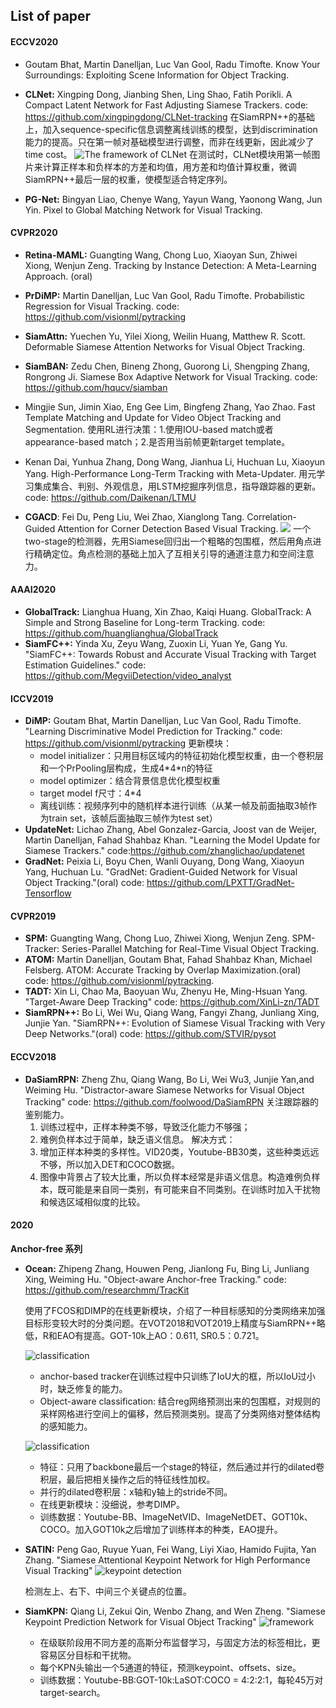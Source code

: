 ## List of paper
#### ECCV2020
- Goutam Bhat, Martin Danelljan, Luc Van Gool, Radu Timofte. Know Your Surroundings: Exploiting Scene Information for Object Tracking. 

- **CLNet:** Xingping Dong, Jianbing Shen, Ling Shao, Fatih Porikli. A Compact Latent Network for Fast
Adjusting Siamese Trackers.
code: https://github.com/xingpingdong/CLNet-tracking
在SiamRPN++的基础上，加入sequence-specific信息调整离线训练的模型，达到discrimination能力的提高。只在第一帧对基础模型进行调整，而非在线更新，因此减少了time cost。
![The framework of CLNet](paper_note/assert/CLNet_1.png)
在测试时，CLNet模块用第一帧图片来计算正样本和负样本的方差和均值，用方差和均值计算权重，微调SiamRPN++最后一层的权重，使模型适合特定序列。

- **PG-Net:** Bingyan Liao, Chenye Wang, Yayun Wang, Yaonong Wang, Jun Yin. Pixel to Global Matching Network for Visual Tracking.


#### CVPR2020
- **Retina-MAML:** Guangting Wang, Chong Luo, Xiaoyan Sun, Zhiwei Xiong, Wenjun Zeng. Tracking by Instance Detection: A Meta-Learning Approach. (oral)
- **PrDiMP:** Martin Danelljan, Luc Van Gool, Radu Timofte. Probabilistic Regression for Visual Tracking.
code: https://github.com/visionml/pytracking
- **SiamAttn:** Yuechen Yu, Yilei Xiong, Weilin Huang, Matthew R. Scott. Deformable Siamese Attention Networks for Visual Object Tracking.
- **SiamBAN:** Zedu Chen, Bineng Zhong, Guorong Li, Shengping Zhang, Rongrong Ji. Siamese Box Adaptive Network for Visual Tracking.
code: https://github.com/hqucv/siamban
- Mingjie Sun,  Jimin Xiao,  Eng Gee Lim, Bingfeng Zhang, Yao Zhao. Fast Template Matching and Update for Video Object Tracking and Segmentation.
使用RL进行决策：1.使用IOU-based match或者appearance-based match；2.是否用当前帧更新target template。
- Kenan Dai, Yunhua Zhang, Dong Wang,  Jianhua Li, Huchuan Lu, Xiaoyun Yang. High-Performance Long-Term Tracking with Meta-Updater.
用元学习集成集合、判别、外观信息，用LSTM挖掘序列信息，指导跟踪器的更新。
code: https://github.com/Daikenan/LTMU

- **CGACD**: Fei Du, Peng Liu, Wei Zhao, Xianglong Tang. Correlation-Guided Attention for Corner Detection Based Visual Tracking.
![](paper_note/assert/CGACD_1.png)
一个two-stage的检测器，先用Siamese回归出一个粗略的包围框，然后用角点进行精确定位。角点检测的基础上加入了互相关引导的通道注意力和空间注意力。


#### AAAI2020
- **GlobalTrack:** Lianghua Huang, Xin Zhao, Kaiqi Huang. GlobalTrack: A Simple and Strong Baseline for Long-term Tracking.
code: https://github.com/huanglianghua/GlobalTrack
- **SiamFC++:** Yinda Xu, Zeyu Wang, Zuoxin Li, Yuan Ye, Gang Yu. "SiamFC++: Towards Robust and Accurate Visual Tracking with Target Estimation Guidelines."
code: https://github.com/MegviiDetection/video_analyst

#### ICCV2019
- **DiMP:** Goutam Bhat, Martin Danelljan, Luc Van Gool, Radu Timofte. "Learning Discriminative Model Prediction for Tracking."
code: https://github.com/visionml/pytracking
更新模块：
    - model initializer：只用目标区域内的特征初始化模型权重，由一个卷积层和一个PrPooling层构成，生成4*4\*n的特征
    - model optimizer：结合背景信息优化模型权重
    - target model f尺寸：4*4
    - 离线训练：视频序列中的随机样本进行训练（从某一帧及前面抽取3帧作为train set，该帧后面抽取三帧作为test set）
- **UpdateNet:** Lichao Zhang, Abel Gonzalez-Garcia, Joost van de Weijer, Martin Danelljan, Fahad Shahbaz Khan. "Learning the Model Update for Siamese Trackers."
code:https://github.com/zhanglichao/updatenet
- **GradNet:** Peixia Li, Boyu Chen, Wanli Ouyang, Dong Wang, Xiaoyun Yang, Huchuan Lu. "GradNet: Gradient-Guided Network for Visual Object Tracking."(oral)
code: https://github.com/LPXTT/GradNet-Tensorflow

#### CVPR2019
- **SPM:** Guangting Wang, Chong Luo, Zhiwei Xiong, Wenjun Zeng. SPM-Tracker: Series-Parallel Matching for Real-Time Visual Object Tracking. 
- **ATOM:** Martin Danelljan, Goutam Bhat, Fahad Shahbaz Khan, Michael Felsberg. ATOM: Accurate Tracking by Overlap Maximization.(oral)
code: https://github.com/visionml/pytracking.
- **TADT:** Xin Li, Chao Ma, Baoyuan Wu, Zhenyu He, Ming-Hsuan Yang. "Target-Aware Deep Tracking"
code: https://github.com/XinLi-zn/TADT
- **SiamRPN++:** Bo Li, Wei Wu, Qiang Wang, Fangyi Zhang, Junliang Xing, Junjie Yan. "SiamRPN++: Evolution of Siamese Visual Tracking with Very Deep Networks."(oral)
code: https://github.com/STVIR/pysot

#### ECCV2018
- **DaSiamRPN:** Zheng Zhu, Qiang Wang, Bo Li, Wei Wu3, Junjie Yan,and Weiming Hu. "Distractor-aware Siamese Networks for Visual
Object Tracking"
code: https://github.com/foolwood/DaSiamRPN
关注跟踪器的鉴别能力。
    1. 训练过程中，正样本种类不够，导致泛化能力不够强；
    2. 难例负样本过于简单，缺乏语义信息。
解决方式：
    1. 增加正样本种类的多样性。VID20类，Youtube-BB30类，这些种类远远不够，所以加入DET和COCO数据。
    2. 图像中背景占了较大比重，所以负样本经常是非语义信息。构造难例负样本，既可能是来自同一类别，有可能来自不同类别。在训练时加入干扰物和候选区域相似度的比较。

#### 2020
**Anchor-free 系列**

- **Ocean:** Zhipeng Zhang, Houwen Peng, Jianlong Fu, Bing Li, Junliang Xing, Weiming Hu. "Object-aware Anchor-free Tracking."
code: https://github.com/researchmm/TracKit

    使用了FCOS和DIMP的在线更新模块，介绍了一种目标感知的分类网络来加强目标形变较大时的分类问题。在VOT2018和VOT2019上精度与SiamRPN++略低，R和EAO有提高。GOT-10k上AO：0.611, SR0.5：0.721。

    ![classification](paper_note/assert/Ocean_1.png)
    - anchor-based tracker在训练过程中只训练了IoU大的框，所以IoU过小时，缺乏修复的能力。
    - Object-aware classification: 结合reg网络预测出来的包围框，对规则的采样网格进行空间上的偏移，然后预测类别。提高了分类网络对整体结构的感知能力。

    ![classification](paper_note/assert/Ocean_2.png)
    - 特征：只用了backbone最后一个stage的特征，然后通过并行的dilated卷积层，最后把相关操作之后的特征线性加权。
    - 并行的dilated卷积层：x轴和y轴上的stride不同。
    - 在线更新模块：没细说，参考DIMP。
    - 训练数据：Youtube-BB、ImageNetVID、ImageNetDET、GOT10k、COCO。加入GOT10k之后增加了训练样本的种类，EAO提升。



- **SATIN:** Peng Gao, Ruyue Yuan, Fei Wang, Liyi Xiao, Hamido Fujita, Yan Zhang. "Siamese Attentional Keypoint Network for High Performance Visual Tracking"
![keypoint detection](paper_note/assert/SATIN_1.png)

    检测左上、右下、中间三个关键点的位置。



- **SiamKPN:** Qiang Li, Zekui Qin, Wenbo Zhang, and Wen Zheng. "Siamese Keypoint Prediction Network for Visual Object Tracking"
![framework](paper_note/assert/SiamKPN_1.png)
    - 在级联阶段用不同方差的高斯分布监督学习，与固定方法的标签相比，更容易区分目标和干扰物。
    - 每个KPN头输出一个5通道的特征，预测keypoint、offsets、size。
    - 训练数据：Youtube-BB:GOT-10k:LaSOT:COCO = 4:2:2:1，每轮45万对target-search。